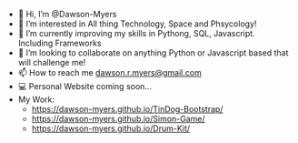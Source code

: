 - 👋 Hi, I’m @Dawson-Myers
- 👀 I’m interested in All thing Technology, Space and Phsycology!
- 🌱 I’m currently improving my skills in Pythong, SQL, Javascript. Including Frameworks
- 💞️ I’m looking to collaborate on anything Python or Javascript based that will challenge me!
- 📫 How to reach me dawson.r.myers@gmail.com
- 💻 Personal Website coming soon...
- My Work:
    - https://dawson-myers.github.io/TinDog-Bootstrap/
    - https://dawson-myers.github.io/Simon-Game/
    - https://dawson-myers.github.io/Drum-Kit/

